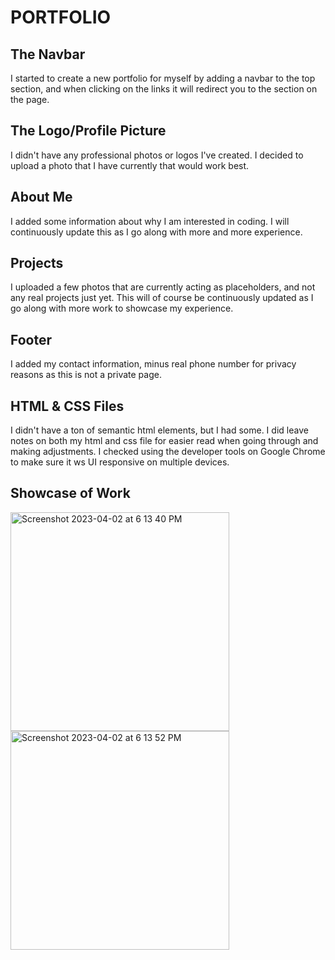 # PORTFOLIO

## The Navbar
I started to create a new portfolio for myself by adding a navbar to the top section, and when clicking on the links it will redirect you to the section on the page. 

## The Logo/Profile Picture
I didn't have any professional photos or logos I've created. I decided to upload a photo that I have currently that would work best. 

## About Me
I added some information about why I am interested in coding. I will continuously update this as I go along with more and more experience. 

## Projects
I uploaded a few photos that are currently acting as placeholders, and not any real projects just yet. This will of course be continuously updated as I go along with more work to showcase my experience. 

## Footer
I added my contact information, minus real phone number for privacy reasons as this is not a private page. 

## HTML & CSS Files
I didn't have a ton of semantic html elements, but I had some. I did leave notes on both my html and css file for easier read when going through and making adjustments. I checked using the developer tools on Google Chrome to make sure it ws UI responsive on multiple devices.

## Showcase of Work
<img width="350" alt="Screenshot 2023-04-02 at 6 13 40 PM" src="https://user-images.githubusercontent.com/109103013/229391101-c5d2fdbe-f156-42f6-8cef-dc891cc6069f.png">
<img width="350" alt="Screenshot 2023-04-02 at 6 13 52 PM" src="https://user-images.githubusercontent.com/109103013/229391118-6b80e486-ba4f-45a5-b61a-7dc0abb48029.png">
